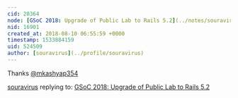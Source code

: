 ```yaml
---
cid: 20364
node: [GSoC 2018: Upgrade of Public Lab to Rails 5.2](../notes/souravirus/08-09-2018/gsoc-2018-rails-5-upgrade)
nid: 16901
created_at: 2018-08-10 06:55:59 +0000
timestamp: 1533884159
uid: 524509
author: [souravirus](../profile/souravirus)
---
```


Thanks [@mkashyap354](/profile/mkashyap354) 

[souravirus](../profile/souravirus) replying to: [GSoC 2018: Upgrade of Public Lab to Rails 5.2](../notes/souravirus/08-09-2018/gsoc-2018-rails-5-upgrade)

